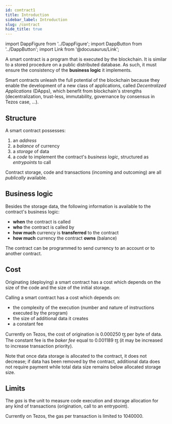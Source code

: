 ```yaml
---
id: contract1
title: Introduction
sidebar_label: Introduction
slug: /contract
hide_title: true
---
```


import DappFigure from '../DappFigure';
import DappButton from '../DappButton';
import Link from '@docusaurus/Link';


<DappFigure img='smart-contract.svg' width='30%'/>

A smart contract is a program that is executed by the blockchain. It is similar to a stored procedure on a public distributed database. As such, it must ensure the consistency of the **business logic** it implements.

Smart contracts unleash the full potential of the blockchain because they enable the development of a new class of applications, called *Decentralized Applications* (DApps), which benefit from blockchain's strengths (decentralization, trust-less, immutability, governance by consensus in <Link to='/docs/dapp-tools/tezos'>Tezos</Link> case, ...).

## Structure

A smart contract possesses:
1. an *address*
2. a *balance* of currency
3. a *storage* of data
4. a *code* to implement the contract's *business logic*, structured as *entrypoints* to call

Contract storage, code and transactions (incoming and outcoming) are all *publically* available.

## Business logic

Besides the storage data, the following information is available to the contract's business logic:
* **when** the contract is called
* **who** the contract is called by
* **how much** currency is **transferred** to the contract
* **how much** currency the contract **owns** (balance)

The contract can be programmed to send currency to an account or to another contract.

## Cost

Originating (deploying) a smart contract has a cost which depends on the size of the code and the size of the initial storage.

Calling a smart contract has a cost which depends on:
* the complexity of the execution (number and nature of instructions executed by the program)
* the size of additional data it creates
* a constant fee

Currently on <Link to='/docs/dapp-tools/tezos'>Tezos</Link>, the cost of origination is 0.000250 ꜩ per byte of data. The constant fee is the *baker fee* equal to 0.001189 ꜩ (it may be increased to increase transaction priority).

Note that once data storage is allocated to the contract, it does not decrease; if data has been removed by the contract, additional data does not require payment while total data size remains below allocated storage size.

## Limits

The *gas* is the unit to measure code execution and storage allocation for any kind of transactions (origination, call to an entrypoint).

Currently on <Link to='/docs/dapp-tools/tezos'>Tezos</Link>, the gas per transaction is limited to 1040000.


